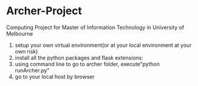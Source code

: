 # Archer-Project
Computing Project for Master of Information Technology in University of Melbourne
1. setup your own virtual environment(or at your local environment at your own risk)
2. install all the python packages and flask extensions:
3. using command line to go to archer folder, execute"python runArcher.py"
4. go to your local host by browser
